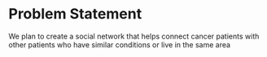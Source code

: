 # Problem Statement
We plan to create a social network that helps connect cancer 
patients with other patients who have similar conditions or 
live in the same area
